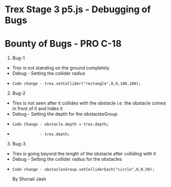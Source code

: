 # Trex Stage 3 p5.js - Debugging of Bugs
# Bounty of Bugs - PRO C-18


1. Bug-1
* Trex is not standing on the ground completely
* Debug - Setting the collider radius
*     Code change - trex.setCollider("rectangle",0,0,100,100);
 
2. Bug-2
* Trex is not seen after it collides with the obstacle i.e. the obstacle comes in front of it and hides it
* Debug - Setting the depth  for the obstaclesGroup
*     Code Change - obstacle.depth = trex.depth;
*                 - trex.depth;

 
 3. Bug-3
 * Trex is going beyond the length of the obstacle after colliding with it
 * Debug - Setting the collider radius for the obstacles
 *     Code change - obstaclesGroup.setColliderEach("circle",0,0,50);  

                                                              
      By Shonali Jash
      
